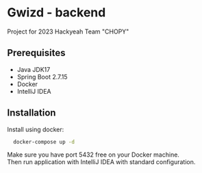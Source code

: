 # Gwizd - backend

Project for 2023 Hackyeah
Team "CHOPY"


## Prerequisites
- Java JDK17
- Spring Boot 2.7.15
- Docker
- IntelliJ IDEA
## Installation

Install using docker:

```bash
  docker-compose up -d
```
Make sure you have port 5432 free on your Docker machine. \
Then run application with IntelliJ IDEA with standard configuration.
    